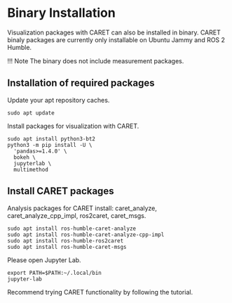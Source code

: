 # Binary Installation


Visualization packages with CARET can also be installed in binary.
CARET binaly packages are currently only installable on Ubuntu Jammy and ROS 2 Humble.

<prettier-ignore-start>
!!! Note
    The binary does not include measurement packages.
<prettier-ignore-end>

## Installation of required packages

Update your apt repository caches.

```
sudo apt update
```

Install packages for visualization with CARET.

```
sudo apt install python3-bt2
python3 -m pip install -U \
  'pandas>=1.4.0' \
  bokeh \
  jupyterlab \
  multimethod
```

## Install CARET packages


Analysis packages for CARET install: caret_analyze, caret_analyze_cpp_impl, ros2caret, caret_msgs.

```
sudo apt install ros-humble-caret-analyze
sudo apt install ros-humble-caret-analyze-cpp-impl
sudo apt install ros-humble-ros2caret
sudo apt install ros-humble-caret-msgs
```

Please open Jupyter Lab.
```
export PATH=$PATH:~/.local/bin
jupyter-lab
```
Recommend trying CARET functionality by following the tutorial.

